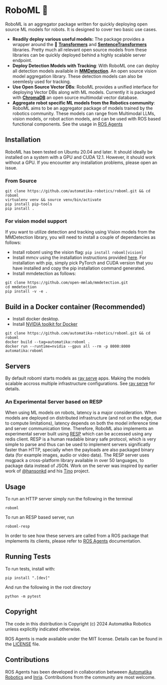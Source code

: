 # RoboML 🤖

RoboML is an aggregator package written for quickly deploying open source ML models for robots. It is designed to cover two basic use cases.

- __Readily deploy various useful models:__ The package provides a wrapper around the 🤗 [**Transformers**](https://github.com/huggingface/transformers) and [**SentenceTransformers**](https://www.sbert.net/) libraries. Pretty much all relevant open source models from these libraries can be quickly deployed behind a highly scalable server endpoint.
- __Deploy Detection Models with Tracking__: With RoboML one can deploy all detection models available in [**MMDetection**](https://github.com/open-mmlab/mmdetection). An open source vision model aggregation library. These detection models can also be seemlesly used for tracking.
- __Use Open Source Vector DBs__: RoboML provides a unified interface for deploying Vector DBs along with ML models. Currently it is packaged with [**ChromaDB**](https://www.trychroma.com/) an open source multimodal vector database.
- __Aggregate robot specific ML models from the Robotics community__: RoboML aims to be an aggregator package of models trained by the robotics community. These models can range from Multimodal LLMs, vision models, or robot action models, and can be used with ROS based functional components. See the usage in [ROS Agents](https://automatika-robotics.github.io/ros-agents)

## Installation

RoboML has been tested on Ubuntu 20.04 and later. It should ideally be installed on a system with a GPU and CUDA 12.1. However, it should work without a GPU. If you encounter any installation problems, please open an issue.

### From Source

```shell
git clone https://github.com/automatika-robotics/roboml.git && cd roboml
virtualenv venv && source venv/bin/activate
pip install pip-tools
pip install .
```

### For vision model support

If you want to utilize detection and tracking using Vision models from the MMDetection library, you will need to install a couple of dependancies as follows:

- Install roboml using the vision flag:
`pip install roboml[vision]`
- Install mmcv using the installation instructions provided [here](https://mmcv.readthedocs.io/en/latest/get_started/installation.html). For installation with pip, simply pick PyTorch and CUDA version that you have installed and copy the pip installation command generated.
- Install mmdetection as follows:
```shell
git clone https://github.com/open-mmlab/mmdetection.git
cd mmdetection
pip install -v -e .
```

## Build in a Docker container (Recommended)

- Install docker desktop.
- Install [NVIDIA toolkit for Docker](https://docs.nvidia.com/datacenter/cloud-native/container-toolkit/latest/install-guide.html)
```shell
git clone https://github.com/automatika-robotics/roboml.git && cd roboml
docker build --tag=automatika:roboml .
docker run --runtime=nvidia --gpus all --rm -p 8000:8000 automatika:roboml
```

## Servers

By default roboml starts models as [ray serve](https://docs.ray.io/en/latest/serve/index.html) apps. Making the models scalable accross multiple infrastructure configurations. See [ray serve](https://docs.ray.io/en/latest/serve/index.html) for details.

### An Experimental Server based on RESP

When using ML models on robots, latency is a major consideration. When models are deployed on distributed infrastructure (and not on the edge, due to compute limitations), latency depends on both the model inference time and server communication time. Therefore, RoboML also implements an experimental server built using [RESP](https://github.com/antirez/RESP3) which can be accessed using any redis client. RESP is a human readable binary safe protocol, which is very simple to parse and thus can be used to implement servers significatly faster than HTTP, specially when the payloads are also packaged binary data (for example images, audio or video data). The RESP server uses msgpack a cross-platform library available in over 50 languages, to package data instead of JSON. Work on the server was inspired by earlier work of [@hansonkd](https://github.com/hansonkd) and his [Tino](https://github.com/hansonkd/Tino) project.

## Usage

To run an HTTP server simply run the following in the terminal

`roboml`

To run an RESP based server, run

`roboml-resp`

In order to see how these servers are called from a ROS package that implements its clients, please refer to [ROS Agents](https://automatika-robotics.github.io/ros-agents) documentation.

## Running Tests

To run tests, install with:

`pip install ".[dev]"`

And run the following in the root directory

`python -m pytest`

## Copyright

The code in this distribution is Copyright (c) 2024 Automatika Robotics unless explicitly indicated otherwise.

ROS Agents is made available under the MIT license. Details can be found in the [LICENSE](LICENSE) file.

## Contributions

ROS Agents has been developed in collaboration betweeen [Automatika Robotics](https://automatikarobotics.com/) and [Inria](https://inria.fr/). Contributions from the community are most welcome.
